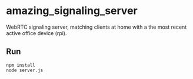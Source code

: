 # amazing_signaling_server

WebRTC signaling server, matching clients at home with a the most recent active office device (rpi).

## Run

```
npm install
node server.js
```
